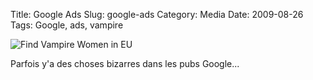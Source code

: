 Title: Google Ads
Slug: google-ads
Category: Media
Date: 2009-08-26
Tags: Google, ads, vampire

![Find Vampire Women in EU]({static|/images/2009/google_ads_vampire.png})

Parfois y'a des choses bizarres dans les pubs Google...
